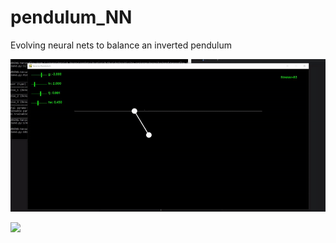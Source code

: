 # pendulum_NN
Evolving neural nets to balance an inverted pendulum

![](http://raw.githubusercontent.com/patrickjdarrow/pendulum_NN/master/media/demo.gif)

![](http://www.reactiongifs.us/wp-content/uploads/2013/10/nuh_uh_conan_obrien.gif)
